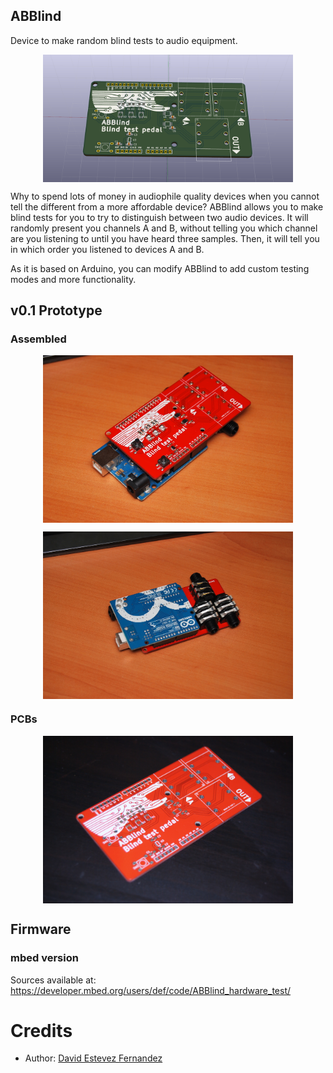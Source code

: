 ABBlind
--------------------------

Device to make random blind tests to audio equipment.

<p align="center">
<img src="doc/images/ABBlind_render.png" width="400" align="center">
</p>

Why to spend lots of money in audiophile quality devices when you cannot tell the different from a more affordable device? ABBlind allows you to make blind tests for you to try to distinguish between two audio devices. It will randomly present you channels A and B, without telling you which channel are you listening to until you have heard three samples. Then, it will tell you in which order you listened to devices A and B.

As it is based on Arduino, you can modify ABBlind to add custom testing modes and more functionality.

## v0.1 Prototype
### Assembled

<p align="center">
<img src="doc/images/ABBlind-v0_1_assembled_front.jpg" width="400" align="center">
</p>

<p align="center">
<img src="doc/images/ABBlind-v0_1_assembled_back.jpg" width="400" align="center">
</p>

### PCBs

<p align="center">
<img src="doc/images/ABBlind-v0_1_pcb.jpg" width="400" align="center">
</p>

## Firmware
### mbed version
Sources available at: https://developer.mbed.org/users/def/code/ABBlind_hardware_test/
# Credits
* Author: [David Estevez Fernandez](https://github.com/David-Estevez)
